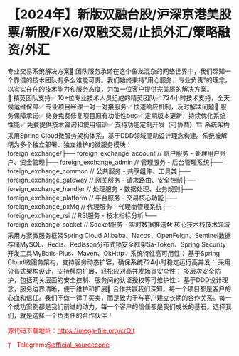 # 【2024年】新版双融台股/沪深京港美股票/新股/FX6/双融交易/止损外汇/策略融资/外汇

专业交易系统解决方案🌟 团队服务承诺在这个鱼龙混杂的网络世界中，我们深知一个靠谱的技术团队有多么难能可贵。我们始终秉持"用心服务，专业负责"的理念，以实实在在的技术能力和服务态度，为每一位客户提供完美质的解决方案。<br>💪 精英团队支持✅ 10+位专业技术人员组成的精英团队✅ 724小时技术支持，全天候运维保障✅ 专业项目经理一对一对接服务✅ 快速响应机制，及时解决问题🤝 服务保障承诺✅ 终身免费修复项目原有功能性bug✅ 定期版本更新，持续优化系统性能✅ 免费提供技术咨询和使用培训✅ 支持功能定制开发（可协商）🏗️ 系统架构采用Spring Cloud微服务架构体系，基于DDD领域驱动设计理念构建。系统被解耦为多个独立部署、独立维护的微服务模块：<br>foreign_exchange/├── foreign_exchange_account // 账户服务 - 处理用户账户、资金管理├── foreign_exchange_admin // 管理服务 - 后台管理系统├── foreign_exchange_common // 公共服务 - 共享组件、工具类├── foreign_exchange_gateway // 网关服务 - 请求路由、安全控制├── foreign_exchange_handler // 处理服务 - 数据处理、业务规则├── foreign_exchange_platform // 平台服务 - 交易核心功能├── foreign_exchange_pxMg // 代理服务 - 代理商管理系统├── foreign_exchange_rsi // RSI服务 - 技术指标分析└── foreign_exchange_socket // Socket服务 - 实时数据推送🛠️ 核心技术栈技术领域采用方案微服务框架Spring Cloud Alibaba、Nacos、OpenFeign、Sentinel数据存储MySQL、Redis、Redisson分布式锁安全框架Sa-Token、Spring Security开发工具MyBatis-Plus、Maven、OkHttp💡 系统特性高可用性： 基于Spring Cloud微服务架构，支持服务动态扩容，确保系统724小时稳定运行高并发： 采用分布式架构设计，支持横向扩展，轻松应对高并发场景安全性： 多层次安全防护，包括网关层面的安全控制、服务间的认证授权等可维护性： 基于DDD设计理念，服务边界清晰，便于维护和扩展🤝 合作共赢我们深知，每一个项目都是客户的心血和信任。我们不做一锤子买卖，而是致力于与客户建立长期的合作关系。每一个成功案例都是我们前进的动力，每一个客户的信任都是我们成长的基石。选择我们，就是选择一个负责任的合作伙伴！<br>


<p style="color: red;">源代码下载地址：<a href="https://mega-file.org/crQlt" style="color: red;">https://mega-file.org/crQlt</a></p><p style="color: red;"><img src="https://cdn-icons-png.flaticon.com/512/2111/2111646.png" alt="Telegram Icon" style="width: 16px; vertical-align: middle; margin-right: 5px;">Telegram:<a href="https://t.me/official_sourcecode" style="color: red;">@official_sourcecode</a></p>